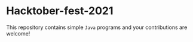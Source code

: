 # Hacktober-fest-2021

This repository contains simple `Java` programs and your contributions are welcome!
